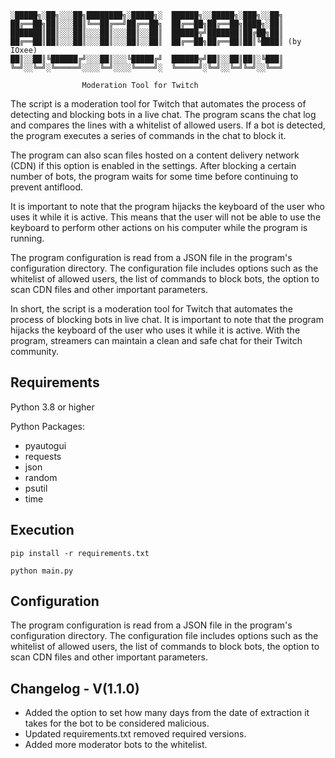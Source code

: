 
    ░█████╗░██╗░░░██╗████████╗░█████╗░  ██████╗░░█████╗░███╗░░██╗
    ██╔══██╗██║░░░██║╚══██╔══╝██╔══██╗  ██╔══██╗██╔══██╗████╗░██║
    ███████║██║░░░██║░░░██║░░░██║░░██║  ██████╦╝███████║██╔██╗██║
    ██╔══██║██║░░░██║░░░██║░░░██║░░██║  ██╔══██╗██╔══██║██║╚████║ (by IOxee)
    ██║░░██║╚██████╔╝░░░██║░░░╚█████╔╝  ██████╦╝██║░░██║██║░╚███║
    ╚═╝░░╚═╝░╚═════╝░░░░╚═╝░░░░╚════╝░  ╚═════╝░╚═╝░░╚═╝╚═╝░░╚══╝

                    Moderation Tool for Twitch


The script is a moderation tool for Twitch that automates the process of detecting and blocking bots in a live chat. The program scans the chat log and compares the lines with a whitelist of allowed users. If a bot is detected, the program executes a series of commands in the chat to block it.

The program can also scan files hosted on a content delivery network (CDN) if this option is enabled in the settings. After blocking a certain number of bots, the program waits for some time before continuing to prevent antiflood.

It is important to note that the program hijacks the keyboard of the user who uses it while it is active. This means that the user will not be able to use the keyboard to perform other actions on his computer while the program is running.

The program configuration is read from a JSON file in the program's configuration directory. The configuration file includes options such as the whitelist of allowed users, the list of commands to block bots, the option to scan CDN files and other important parameters.

In short, the script is a moderation tool for Twitch that automates the process of blocking bots in live chat. It is important to note that the program hijacks the keyboard of the user who uses it while it is active. With the program, streamers can maintain a clean and safe chat for their Twitch community.

## Requirements
Python 3.8 or higher

Python Packages:
- pyautogui
- requests
- json
- random
- psutil
- time

## Execution
`pip install -r requirements.txt`

`python main.py`

## Configuration
The program configuration is read from a JSON file in the program's configuration directory. The configuration file includes options such as the whitelist of allowed users, the list of commands to block bots, the option to scan CDN files and other important parameters.

## Changelog - V(1.1.0)
- Added the option to set how many days from the date of extraction it takes for the bot to be considered malicious.
- Updated requirements.txt removed required versions.
- Added more moderator bots to the whitelist.